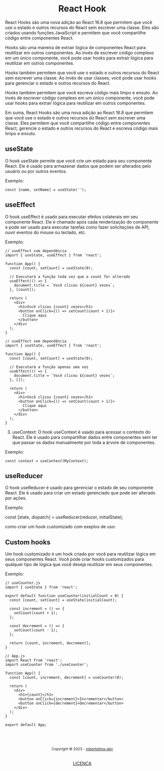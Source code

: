 <h1 align="center">
<br>React Hook
</h1>

React Hooks são uma nova adição ao React 16.8 que permitem que você use o estado e outros recursos do React sem escrever uma classe. Eles são criados usando funções JavaScript e permitem que você compartilhe código entre componentes React.

Hooks são uma maneira de extrair lógica de componentes React para reutilizar em outros componentes. Ao invés de escrever código complexo em um único componente, você pode usar hooks para extrair lógica para reutilizar em outros componentes.

Hooks também permitem que você use o estado e outros recursos do React sem escrever uma classe. Ao invés de usar classes, você pode usar hooks para gerenciar o estado e outros recursos do React.

Hooks também permitem que você escreva código mais limpo e enxuto. Ao invés de escrever código complexo em um único componente, você pode usar hooks para extrair lógica para reutilizar em outros componentes.

Em suma, React Hooks são uma nova adição ao React 16.8 que permitem que você use o estado e outros recursos do React sem escrever uma classe. Eles permitem que você compartilhe código entre componentes React, gerencie o estado e outros recursos do React e escreva código mais limpo e enxuto.

## useState

O hook useState permite que você crie um estado para seu componente React. Ele é usado para armazenar dados que podem ser alterados pelo usuário ou por outros eventos.

Exemplo:
```
const [name, setName] = useState('');
```

## useEffect
O hook useEffect é usado para executar efeitos colaterais em seu componente React. Ele é chamado após cada renderização do componente e pode ser usado para executar tarefas como fazer solicitações de API, ouvir eventos do mouse ou teclado, etc.

Exemplo:
```
// useEffect com dependência
import { useState, useEffect } from 'react';

function App() {
  const [count, setCount] = useState(0);

  // Executará a função toda vez que o count for alterado
  useEffect(() => {
    document.title = `Você clicou ${count} vezes`;
  }, [count]);

  return (
    <div>
      <h1>Você clicou {count} vezes</h1>
      <button onClick={() => setCount(count + 1)}>
        Clique aqui
      </button>
    </div>
  );
}
```

```
// useEffect sem dependência
import { useState, useEffect } from 'react';

function App() {
  const [count, setCount] = useState(0);

  // Executará a função apenas uma vez
  useEffect(() => {
    document.title = `Você clicou ${count} vezes`;
  }, []);

  return (
    <div>
      <h1>Você clicou {count} vezes</h1>
      <button onClick={() => setCount(count + 1)}>
        Clique aqui
      </button>
    </div>
  );
}
```

3. useContext: O hook useContext é usado para acessar o contexto do React. Ele é usado para compartilhar dados entre componentes sem ter que passar os dados manualmente por toda a árvore de componentes.

Exemplo:
```
const context = useContext(MyContext);
```

## useReducer
O hook useReducer é usado para gerenciar o estado de seu componente React. Ele é usado para criar um estado gerenciado que pode ser alterado por ações.

Exemplo:

const [state, dispatch] = useReducer(reducer, initialState);

como criar um hook customizado com exeplos de uso:

## Custom hooks
Um hook customizado é um hook criado por você para reutilizar lógica em seus componentes React. Você pode criar hooks customizados para qualquer tipo de lógica que você deseja reutilizar em seus componentes.

Exemplo:
```
// useCounter.js
import { useState } from 'react';

export default function useCounter(initialCount = 0) {
  const [count, setCount] = useState(initialCount);

  const increment = () => {
    setCount(count + 1);
  };

  const decrement = () => {
    setCount(count - 1);
  };

  return [count, increment, decrement];
}
```

```
// App.js
import React from 'react';
import useCounter from './useCounter';

function App() {
  const [count, increment, decrement] = useCounter(0);

  return (
    <div>
      <h1>{count}</h1>
      <button onClick={increment}>Incrementar</button>
      <button onClick={decrement}>Decrementar</button>
    </div>
  );
}

export default App;
```

<div align="center">
  <br/>
  <br/>
  <br/>
    <div>
      <sub>Copyright © 2023 - <a href="https://github.com/robertolima-dev">robertolima-dev</sub></a>
    </div>
    <br/>
    <p> 
      <a href="https://github.com/robertolima-dev/licenca/blob/main/LICENSE.md">LICENÇA</a>
    </p>
</div>
